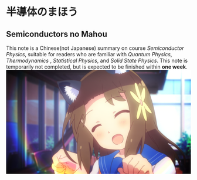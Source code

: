 # 半導体のまほう
## Semiconductors no Mahou
This note is a Chinese(not Japanese) summary on course *Semiconductor Physics*, suitable for readers who are familiar with *Quantum Physics*, *Thermodynamics* , *Statistical Physics*, and *Solid State Physics*. 
This note is temporarily not completed, but is expected to be finished within **one week**.
![Alt pic](teru.png)
